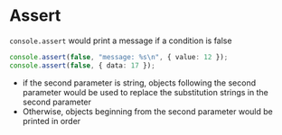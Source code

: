 # Assert

`console.assert` would print a message if a condition is false

```ts
console.assert(false, "message: %s\n", { value: 12 });
console.assert(false, { data: 17 });
```

- if the second parameter is string, objects following the second parameter
  would be used to replace the substitution strings in the second parameter
- Otherwise, objects beginning from the second parameter would be printed in
  order
